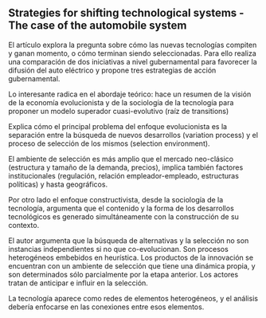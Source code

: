## Strategies for shifting technological systems - The case of the automobile system

El artículo explora la pregunta sobre cómo las nuevas tecnologías compiten y ganan momento, o cómo terminan siendo seleccionadas. Para ello realiza una comparación de dos iniciativas a nivel gubernamental para favorecer la difusión del auto eléctrico y propone tres estrategias de acción gubernamental.

Lo interesante radica en el abordaje teórico: hace un resumen de la visión de la economía evolucionista y de la sociología de la tecnología para proponer un modelo superador cuasi-evolutivo (raíz de transitions)

Explica cómo el principal problema del enfoque evolucionista es la separación entre la búsqueda de nuevos desarrollos (variation process) y el proceso de selección de los mismos (selection environment).

El ambiente de selección es más amplio que el mercado neo-clásico (estructura y tamaño de la demanda, precios), implica también factores institucionales (regulación, relación empleador-empleado, estructuras políticas) y hasta geográficos.

Por otro lado el enfoque constructivista, desde la sociología de la tecnología, argumenta que el contenido y la forma de los desarrollos tecnológicos es generado simultáneamente con la construcción de su contexto.

El autor argumenta que la búsqueda de alternativas y la selección no son instancias independientes si no que co-evolucionan. Son procesos heterogéneos embebidos en heurística. Los productos de la innovación se encuentran con un ambiente de selección que tiene una dinámica propia, y son determinados sólo parcialmente por la etapa anterior. Los actores tratan de anticipar e influir en la selección.

La tecnología aparece como redes de elementos heterogéneos, y el análisis debería enfocarse en las conexiones entre esos elementos. 